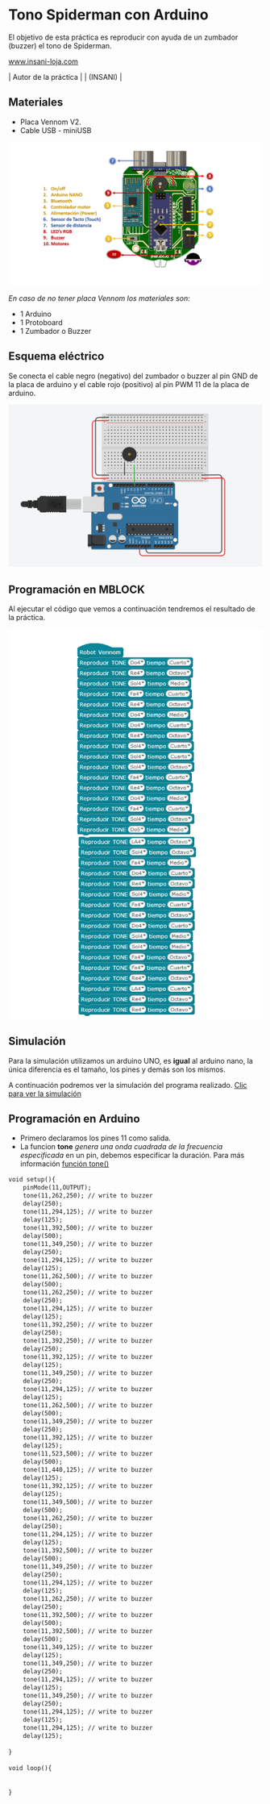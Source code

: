 # Tono Spiderman con Arduino

El objetivo de esta práctica es reproducir con ayuda de un zumbador (buzzer) el tono de Spiderman.


www.insani-loja.com

| Autor de la práctica |
| (INSANI) |


## Materiales
- Placa Vennom V2.
- Cable USB - miniUSB

![Placa de programacion Vennom](https://github.com/jandrs300/Bloques_M/blob/master/ejemplos_vennom/Version_2/placa-version2.png)

*En caso de no tener placa Vennom los materiales son:*
- 1 Arduino
- 1 Protoboard
- 1 Zumbador o Buzzer


## Esquema eléctrico
Se conecta el cable negro (negativo) del zumbador o buzzer al pin GND de la placa de arduino y el cable rojo (positivo) al pin PWM 11 de la placa de arduino.

![Esquema de conexion ](https://github.com/jandrs300/Bloques_M/blob/master/ejemplos_vennom/Version_2/Guerra_Galaxias_buzzer/guerra_galaxias_f.png)



## Programación en MBLOCK
Al ejecutar el código que vemos a continuación tendremos el resultado de la práctica.


![programa en mblock tono spiderman con Arduino1](https://github.com/Insani01/Tutoriales/blob/master/BUZZER/Buzzer_Spiderman/Tono_Spiderman_1.PNG)
![programa en mblock tono spiderman con Arduino2](https://github.com/Insani01/Tutoriales/blob/master/BUZZER/Buzzer_Spiderman/Tono_Spiderman_2.PNG)


## Simulación
Para la simulación utilizamos un arduino UNO, es **igual** al arduino nano, la única diferencia es el tamaño, los pines y demás son los mismos.

A continuación podremos ver la simulación del programa realizado.  [Clic para ver la simulación](  https://www.tinkercad.com/things/gHa9NsijrAT  )


 
## Programación en Arduino
- Primero declaramos los pines 11 como salida.
- La funcion **tone** *genera una onda cuadrada de la frecuencia especificada* en un pin, debemos especificar la duración. Para más información [función tone()](https://www.arduino.cc/reference/en/language/functions/advanced-io/tone/)




```
void setup(){
    pinMode(11,OUTPUT);
    tone(11,262,250); // write to buzzer
    delay(250);
    tone(11,294,125); // write to buzzer
    delay(125);
    tone(11,392,500); // write to buzzer
    delay(500);
    tone(11,349,250); // write to buzzer
    delay(250);
    tone(11,294,125); // write to buzzer
    delay(125);
    tone(11,262,500); // write to buzzer
    delay(500);
    tone(11,262,250); // write to buzzer
    delay(250);
    tone(11,294,125); // write to buzzer
    delay(125);
    tone(11,392,250); // write to buzzer
    delay(250);
    tone(11,392,250); // write to buzzer
    delay(250);
    tone(11,392,125); // write to buzzer
    delay(125);
    tone(11,349,250); // write to buzzer
    delay(250);
    tone(11,294,125); // write to buzzer
    delay(125);
    tone(11,262,500); // write to buzzer
    delay(500);
    tone(11,349,250); // write to buzzer
    delay(250);
    tone(11,392,125); // write to buzzer
    delay(125);
    tone(11,523,500); // write to buzzer
    delay(500);
    tone(11,440,125); // write to buzzer
    delay(125);
    tone(11,392,125); // write to buzzer
    delay(125);
    tone(11,349,500); // write to buzzer
    delay(500);
    tone(11,262,250); // write to buzzer
    delay(250);
    tone(11,294,125); // write to buzzer
    delay(125);
    tone(11,392,500); // write to buzzer
    delay(500);
    tone(11,349,250); // write to buzzer
    delay(250);
    tone(11,294,125); // write to buzzer
    delay(125);
    tone(11,262,250); // write to buzzer
    delay(250);
    tone(11,392,500); // write to buzzer
    delay(500);
    tone(11,392,500); // write to buzzer
    delay(500);
    tone(11,349,125); // write to buzzer
    delay(125);
    tone(11,349,250); // write to buzzer
    delay(250);
    tone(11,294,125); // write to buzzer
    delay(125);
    tone(11,349,250); // write to buzzer
    delay(250);
    tone(11,294,125); // write to buzzer
    delay(125);
    tone(11,294,125); // write to buzzer
    delay(125);
    
}

void loop(){
    
   
}
```

